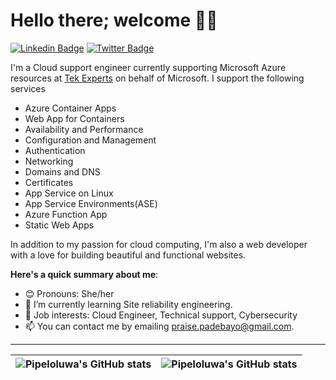 # Hello there; welcome 👋🏾



 [![Linkedin Badge](https://img.shields.io/badge/-pipeloluwa-blue?style=for-the-badge&logo=Linkedin&logoColor=white&link=https://www.linkedin.com/in/pipeloluwa)](https://www.linkedin.com/in/pipeloluwa) [![Twitter Badge](https://img.shields.io/badge/-@thatraregem-1ca0f1?style=for-the-badge&logo=twitter&logoColor=white&link=https://twitter.com/iambolajiayo)](https://twitter.com/thatraregem)

I'm a Cloud support engineer currently supporting Microsoft Azure resources at [Tek Experts](https://www.tek-experts.com/) on behalf of Microsoft. 
I support the following services

- Azure Container Apps
- Web App for Containers
- Availability and Performance
- Configuration and Management
- Authentication
- Networking
- Domains and DNS 
- Certificates
- App Service on Linux
- App Service Environments(ASE)
- Azure Function App
- Static Web Apps

In addition to my passion for cloud computing, I'm also a web developer with a love for building beautiful and functional websites.

**Here's a quick summary about me**:

- 😊 Pronouns: She/her
- 🌱 I’m currently learning Site reliability engineering.
- 💼 Job interests: Cloud Engineer, Technical support, Cybersecurity
- 📫 You can contact me by emailing praise.padebayo@gmail.com.

---

| <img align="center" src="https://github-readme-stats.vercel.app/api?username=pipeloluwadebayo&show_icons=true&include_all_commits=true&hide_border=true" alt="Pipeloluwa's GitHub stats" /> | <img align="center" src="https://github-readme-stats.vercel.app/api/top-langs/?username=pipeloluwadebayo&langs_count=8&layout=compact&hide_border=true" alt="Pipeloluwa's GitHub stats" /> |
| ------------- | ------------- |

<!---
pipeloluwadebayo/pipeloluwadebayo is a ✨ special ✨ repository because its `README.md` (this file) appears on your GitHub profile.
You can click the Preview link to take a look at your changes.
--->
